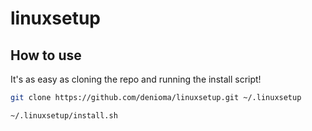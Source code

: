 # linuxsetup

## How to use

It's as easy as cloning the repo and running the install script!

```bash
git clone https://github.com/denioma/linuxsetup.git ~/.linuxsetup

~/.linuxsetup/install.sh
```